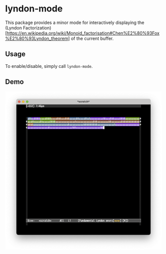 # lyndon-mode

This package provides a minor mode for interactively displaying the (Lyndon Factorization)[https://en.wikipedia.org/wiki/Monoid_factorisation#Chen%E2%80%93Fox%E2%80%93Lyndon_theorem]
of the current buffer.

## Usage

To enable/disable, simply call `lyndon-mode`.

## Demo

![A demo of lyndon-mode](https://github.com/totbwf/lyndon-mode/blob/main/demo.png?raw=true)